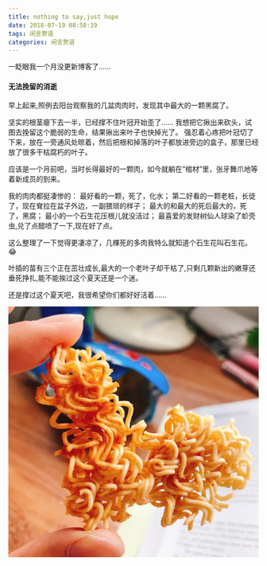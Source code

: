 ```yaml
---
title: nothing to say,just hope
date: 2018-07-19 08:58:19
tags: 闲言赘语
categories: 闲言赘语
---
```


一眨眼我一个月没更新博客了……

#### 无法挽留的消逝

早上起来,照例去阳台观察我的几盆肉肉时，发现其中最大的一颗黑腐了。

坚实的根茎瘪下去一半，已经撑不住叶冠开始歪了……
我想把它揪出来砍头，试图去挽留这个脆弱的生命，结果揪出来叶子也快掉光了。
强忍着心疼把叶冠切了下来，放在一旁通风处晾着，然后把根和掉落的叶子都放进旁边的盒子，那里已经放了很多干枯腐朽的叶子。

应该是一个月前吧，当时长得最好的一颗肉，如今就躺在“棺材”里，张牙舞爪地等着新成员的到来。

我的肉肉都挺凄惨的：
最好看的一颗，死了，化水；
第二好看的一颗老桩，长徒了，现在耷拉在盆子外边，一副猥琐的样子；
最大的和最大的死后最大的，死了，黑腐；
最小的一个石生花压根儿就没活过；
最喜爱的发财树仙人球染了蚧壳虫,兑了点醋喷了一下,现在好了点。

这么整理了一下觉得更凄凉了，几棵死的多肉我特么就知道个石生花叫石生花。😂

叶插的苗有三个正在茁壮成长,最大的一个老叶子却干枯了,只剩几颗新出的嫩芽还垂死挣扎,能不能挨过这个夏天还是一个迷。

还是撑过这个夏天吧，我很希望你们都好好活着……

![比心](/images/heart.jpg)




